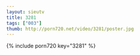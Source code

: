 ```yaml
--- 
layout: sieutv
title: 3281
tags: ["003"]
thumb: http://porn720.net/video/3281/poster.jpg
---
```

{% include porn720 key="3281" %} 
